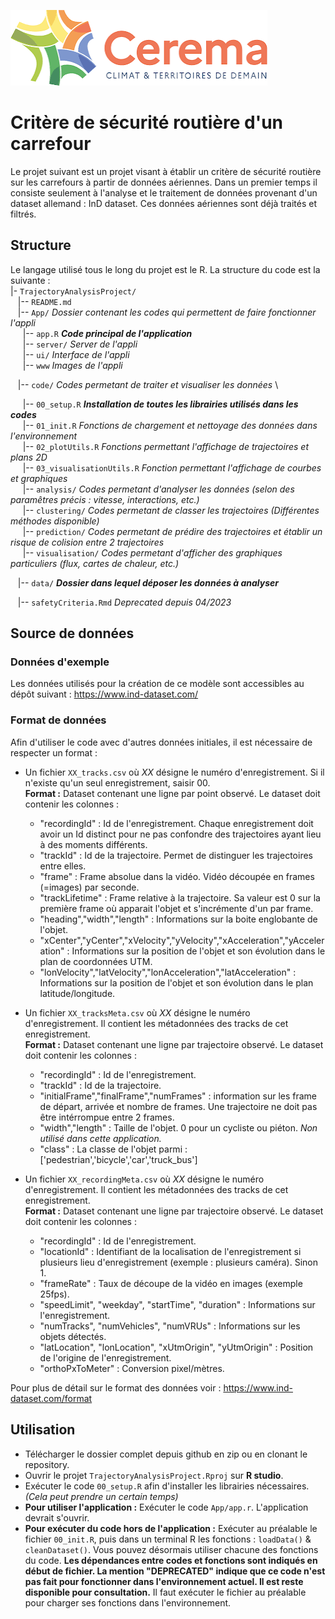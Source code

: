 ![](./App/www/logoCerema.png) 

# Critère de sécurité routière d'un carrefour

Le projet suivant est un projet visant à établir un critère de sécurité routière sur les carrefours à partir de données aériennes. Dans un premier temps il consiste seulement à l'analyse et le traitement de données provenant d'un dataset allemand : InD dataset. Ces données aériennes sont déjà traités et filtrés.

## Structure

Le langage utilisé tous le long du projet est le R. La structure du code est la suivante :\
|- `TrajectoryAnalysisProject/` \
&nbsp;&nbsp; \|-- `README.md`\
&nbsp;&nbsp; \|-- `App/` *Dossier contenant les codes qui permettent de faire fonctionner l'appli* \
&nbsp;&nbsp;&nbsp;&nbsp; \|-- `app.R` ***Code principal de l'application***\
&nbsp;&nbsp;&nbsp;&nbsp; \|-- `server/` *Server de l'appli* \
&nbsp;&nbsp;&nbsp;&nbsp; \|-- `ui/` *Interface de l'appli* \
&nbsp;&nbsp;&nbsp;&nbsp; \|-- `www` *Images de l'appli*

&nbsp;&nbsp; \|-- `code/` *Codes permetant de traiter et visualiser les données* \

&nbsp;&nbsp;&nbsp;&nbsp; \|-- `00_setup.R`   ***Installation de toutes les librairies utilisés dans les codes*** \
&nbsp;&nbsp;&nbsp;&nbsp; \|-- `01_init.R`      *Fonctions de chargement et nettoyage des données dans l'environnement* \
&nbsp;&nbsp;&nbsp;&nbsp; \|-- `02_plotUtils.R` *Fonctions permettant l'affichage de trajectoires et plans 2D* \
&nbsp;&nbsp;&nbsp;&nbsp; \|-- `03_visualisationUtils.R` *Fonction permettant l'affichage de courbes et graphiques* \
&nbsp;&nbsp;&nbsp;&nbsp; \|-- `analysis/`      *Codes permetant d'analyser les données (selon des paramêtres précis : vitesse, interactions, etc.)* \
&nbsp;&nbsp;&nbsp;&nbsp; \|-- `clustering/`    *Codes permetant de classer les trajectoires (Différentes méthodes disponible)* \
&nbsp;&nbsp;&nbsp;&nbsp; \|-- `prediction/`    *Codes permetant de prédire des trajectoires et établir un risque de colision entre 2 trajectoires* \
&nbsp;&nbsp;&nbsp;&nbsp; \|-- `visualisation/` *Codes permetant d'afficher des graphiques particuliers (flux, cartes de chaleur, etc.)* 

&nbsp;&nbsp; \|-- `data/` ***Dossier dans lequel déposer les données à analyser*** 


&nbsp;&nbsp; \|-- `safetyCriteria.Rmd` *Deprecated depuis 04/2023*


## Source de données
### Données d'exemple
Les données utilisés pour la création de ce modèle sont accessibles au dépôt suivant : https://www.ind-dataset.com/

### Format de données
Afin d'utiliser le code avec d'autres données initiales, il est nécessaire de respecter un format :

- Un fichier `XX_tracks.csv` où *XX* désigne le numéro d'enregistrement. Si il n'existe qu'un seul enregistrement, saisir 00.
&nbsp;&nbsp; \
**Format :** Dataset contenant une ligne par point observé. Le dataset doit contenir les colonnes :
  - "recordingId" : Id de l'enregistrement. Chaque enregistrement doit avoir un Id distinct pour ne pas confondre des trajectoires ayant lieu à des moments différents.
  - "trackId" : Id de la trajectoire. Permet de distinguer les trajectoires entre elles.
  - "frame" : Frame absolue dans la vidéo. Vidéo découpée en frames (=images) par seconde.
  - "trackLifetime" : Frame relative à la trajectoire. Sa valeur est 0 sur la première frame où apparait l'objet et s'incrémente d'un par frame.
  - "heading","width","length" : Informations sur la boite englobante de l'objet.
  - "xCenter","yCenter","xVelocity","yVelocity","xAcceleration","yAcceleration" : Informations sur la position de l'objet et son évolution dans le plan de coordonnées UTM.
  - "lonVelocity","latVelocity","lonAcceleration","latAcceleration" : Informations sur la position de l'objet et son évolution dans le plan latitude/longitude.
  
- Un fichier `XX_tracksMeta.csv` où *XX* désigne le numéro d'enregistrement. Il contient les métadonnées des tracks de cet enregistrement.
&nbsp;&nbsp; \
**Format :** Dataset contenant une ligne par trajectoire observé. Le dataset doit contenir les colonnes :
  - "recordingId" : Id de l'enregistrement. 
  - "trackId" : Id de la trajectoire. 
  - "initialFrame","finalFrame","numFrames" : information sur les frame de départ, arrivée et nombre de frames. Une trajectoire ne doit pas être intérrompue entre 2 frames.
  - "width","length" : Taille de l'objet. 0 pour un cycliste ou piéton. *Non utilisé dans cette application.*
  - "class" : La classe de l'objet parmi : ['pedestrian','bicycle','car','truck_bus']

- Un fichier `XX_recordingMeta.csv` où *XX* désigne le numéro d'enregistrement. Il contient les métadonnées des tracks de cet enregistrement.
&nbsp;&nbsp; \
**Format :** Dataset contenant une ligne par trajectoire observé. Le dataset doit contenir les colonnes :
  - "recordingId" : Id de l'enregistrement.
  - "locationId" : Identifiant de la localisation de l'enregistrement si plusieurs lieu d'enregistrement (exemple : plusieurs caméra). Sinon 1.
  - "frameRate" : Taux de découpe de la vidéo en images (exemple 25fps).
  - "speedLimit", "weekday", "startTime", "duration" : Informations sur l'enregistrement.
  - "numTracks", "numVehicles", "numVRUs" : Informations sur les objets détectés.
  - "latLocation", "lonLocation", "xUtmOrigin", "yUtmOrigin" : Position de l'origine de l'enregistrement.
  - "orthoPxToMeter" : Conversion pixel/mètres.
  
Pour plus de détail sur le format des données voir : https://www.ind-dataset.com/format

## Utilisation

-   Télécharger le dossier complet depuis github en zip ou en clonant le repository.
-   Ouvrir le projet `TrajectoryAnalysisProject.Rproj` sur **R studio**.
-   Exécuter le code `00_setup.R` afin d'installer les librairies nécessaires. *(Cela peut prendre un certain temps)*
-   **Pour utiliser l'application :** Exécuter le code `App/app.r`. L'application devrait s'ouvrir.
-   **Pour exécuter du code hors de l'application :** Exécuter au préalable le fichier `00_init.R`, puis dans un terminal R les fonctions : `loadData()` & `cleanDataset()`. Vous pouvez désormais utiliser chacune des fonctions du code. **Les dépendances entre codes et fonctions sont indiqués en début de fichier. La mention "DEPRECATED" indique que ce code n'est pas fait pour fonctionner dans l'environnement actuel. Il est reste disponible pour consultation.** Il faut exécuter le fichier au préalable pour charger ses fonctions dans l'environnement.

